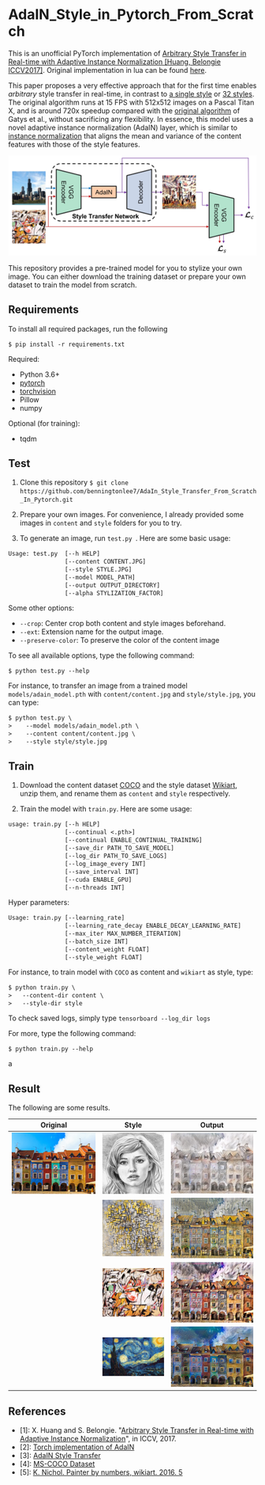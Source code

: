 # AdaIN_Style_in_Pytorch_From_Scratch
This is an unofficial PyTorch implementation of [Arbitrary Style Transfer in Real-time with 
Adaptive Instance Normalization [Huang, Belongie ICCV2017]](https://arxiv.org/abs/1703.06868).
Original implementation in lua can be found [here](https://github.com/xunhuang1995/AdaIN-style).

This paper proposes a very  effective approach that for the first time enables *arbitrary* style transfer in real-time, 
 in contrast to [a single style](https://arxiv.org/abs/1603.03417) or [32 styles](https://arxiv.org/abs/1610.07629). 
The original algorithm runs at 15 FPS with 512x512 images on a Pascal Titan X, and is around 720x 
speedup compared with the [original algorithm](https://arxiv.org/abs/1508.06576) of Gatys et al., 
without sacrificing any flexibility. 
In essence, this model uses a novel adaptive instance normalization (AdaIN) layer, which is similar to
 [instance normalization](https://arxiv.org/abs/1701.02096)  that aligns the
mean and variance of the content features with those of the style features. 

![Architecture](./architecture.jpg)

This repository provides a pre-trained model for you to stylize your own image.
You can either download the training dataset or prepare your own dataset to train the model from scratch.

## Requirements
To install all required packages, run the following 
```
$ pip install -r requirements.txt
```

Required:
* Python 3.6+
* [pytorch](https://pytorch.org)
* [torchvision](https://pytorch.org)
* Pillow
* numpy

Optional (for training):
* tqdm

## Test

1. Clone this repository  ```$ git clone https://github.com/benningtonlee7/AdaIn_Style_Transfer_From_Scratch_In_Pytorch.git ```

2. Prepare your own images. For convenience, I already provided some images in `content` and `style` folders
for you to try.

3. To generate an image, run ```test.py ```. Here are some basic usage:

```
Usage: test.py  [--h HELP]
                [--content CONTENT.JPG] 
                [--style STYLE.JPG]
                [--model MODEL_PATH]
                [--output OUTPUT_DIRECTORY] 
                [--alpha STYLIZATION_FACTOR] 
```
Some other options:
* `--crop`: Center crop both content and style images beforehand.
* `--ext`: Extension name for the output image.
* `--preserve-color`: To preserve the color of the content image

To see all available options, type the following command:
```
$ python test.py --help 
```
For instance, to transfer an image from a trained model ```models/adain_model.pth``` with ```content/content.jpg``` and ```style/style.jpg```,
you can type:
```
$ python test.py \
>    --model models/adain_model.pth \
>    --content content/content.jpg \
>    --style style/style.jpg
```
   
## Train

1. Download the content dataset [COCO](http://cocodataset.org/#download) and the style dataset [Wikiart](https://www.kaggle.com/c/painter-by-numbers),
unzip them, and rename them as `content` and `style` respectively.

2. Train the model with `train.py`. Here are some usage:

```
usage: train.py [--h HELP] 
                [--continual <.pth>] 
                [--continual ENABLE_CONTINUAL_TRAINING] 
                [--save_dir PATH_TO_SAVE_MODEL] 
                [--log_dir PATH_TO_SAVE_LOGS] 
                [--log_image_every INT] 
                [--save_interval INT] 
                [--cuda ENABLE_GPU] 
                [--n-threads INT] 
```
Hyper parameters:
```
Usage: train.py [--learning_rate] 
                [--learning_rate_decay ENABLE_DECAY_LEARNING_RATE]
                [--max_iter MAX_NUMBER_ITERATION] 
                [--batch_size INT] 
                [--content_weight FLOAT] 
                [--style_weight FLOAT]
```

For instance, to train model with ```COCO``` as content and ```wikiart``` as style, type:
```
$ python train.py \
>   --content-dir content \
>   --style-dir style
```
To check saved logs, simply type ```tensorboard --log_dir logs ```

For more, type the following command:
```
$ python train.py --help 
```
a
## Result
The following are some results.

| Original | Style | Output |
| ------------- | ------------- | -------------  |
|<img src=https://raw.githubusercontent.com/benningtonlee7/AdaIn_Style_Transfer_From_Scratch_In_Pytorch/main/content/houses.jpg width="270"> | <img src=https://raw.githubusercontent.com/benningtonlee7/AdaIn_Style_Transfer_From_Scratch_In_Pytorch/main/style/sketch.png width="200"> | <img src=https://raw.githubusercontent.com/benningtonlee7/AdaIn_Style_Transfer_From_Scratch_In_Pytorch/main/outputs/houses_stylized_sketch.jpg width="270"> |
| | <img src=https://raw.githubusercontent.com/benningtonlee7/AdaIn_Style_Transfer_From_Scratch_In_Pytorch/main/style/mondrian.jpg width="200"> | <img src=https://raw.githubusercontent.com/benningtonlee7/AdaIn_Style_Transfer_From_Scratch_In_Pytorch/main/outputs/houses_stylized_mondrian.jpg width="270">|
| | <img src=https://raw.githubusercontent.com/benningtonlee7/AdaIn_Style_Transfer_From_Scratch_In_Pytorch/main/style/asheville.jpg width="200">| <img src=https://raw.githubusercontent.com/benningtonlee7/AdaIn_Style_Transfer_From_Scratch_In_Pytorch/main/outputs/houses_stylized_asheville.jpg width="270">|
| | <img src=https://raw.githubusercontent.com/benningtonlee7/AdaIn_Style_Transfer_From_Scratch_In_Pytorch/main/style/hosi.jpg width="200">| <img src=https://raw.githubusercontent.com/benningtonlee7/AdaIn_Style_Transfer_From_Scratch_In_Pytorch/main/outputs/houses_stylized_hosi.jpg width="270">|


## References
* [1]: X. Huang and S. Belongie. "[Arbitrary Style Transfer in Real-time with Adaptive Instance Normalization](https://arxiv.org/abs/1703.06868)", in ICCV, 2017.
* [2]: [Torch implementation of AdaIN](https://github.com/xunhuang1995/AdaIN-style)
* [3]: [AdaIN Style Transfer](https://github.com/naoto0804/pytorch-AdaIN)
* [4]: [MS-COCO Dataset](http://cocodataset.org/#download)
* [5]: [K. Nichol. Painter by numbers, wikiart. 2016. 5](https://www.kaggle.com/c/painter-by-numbers)
